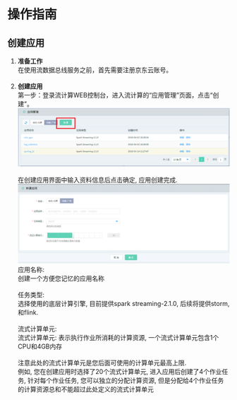 # 操作指南<br>
## 创建应用<br>
1. **准备工作**<br>
在使用流数据总线服务之前，首先需要注册京东云账号。<br><br>
2.	**创建应用**<br>
第一步：登录流计算WEB控制台，进入流计算的“应用管理”页面，点击“创建”。<br>
![sc-013](https://github.com/jdcloudcom/cn/blob/edit/image/Streamcompute/SC-013.png?raw=true)<br><br>
在创建应用界面中输入资料信息后点击确定, 应用创建完成.<br>
![sc-014](https://github.com/jdcloudcom/cn/blob/edit/image/Streamcompute/SC-014.png?raw=true)<br>
应用名称: <br>
创建一个方便您记忆的应用名称<br><br>
任务类型: <br>
选择使用的底层计算引擎, 目前提供spark streaming-2.1.0, 后续将提供storm,和flink.<br><br>
流式计算单元: <br>
流式计算单元: 表示执行作业所消耗的计算资源, 一个流式计算单元包含1个CPU和4GB内存<br><br>
注意此处的流式计算单元是您后面可使用的计算单元最高上限.<br>
例如, 您在创建应用时选择了20个流式计算单元, 进入应用后创建了4个作业任务, 针对每个作业任务, 您可以独立的分配计算资源, 但是分配给4个作业任务的计算资源总和不能超过此处定义的流式计算单元